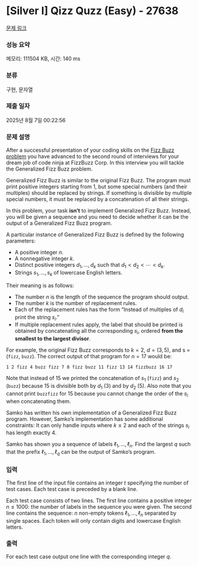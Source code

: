 # [Silver I] Qizz Quzz (Easy) - 27638 

[문제 링크](https://www.acmicpc.net/problem/27638) 

### 성능 요약

메모리: 111504 KB, 시간: 140 ms

### 분류

구현, 문자열

### 제출 일자

2025년 8월 7일 00:22:56

### 문제 설명

<p>After a successful presentation of your coding skills on the <a href="https://en.wikipedia.org/wiki/Fizz_buzz">Fizz Buzz problem</a> you have advanced to the second round of interviews for your dream job of code ninja at FizzBuzz Corp. In this interview you will tackle the Generalized Fizz Buzz problem.</p>

<p>Generalized Fizz Buzz is similar to the original Fizz Buzz. The program must print positive integers starting from 1, but some special numbers (and their multiples) should be replaced by strings. If something is divisible by multiple special numbers, it must be replaced by a concatenation of all their strings.</p>

<p>In this problem, your task <strong>isn’t</strong> to implement Generalized Fizz Buzz. Instead, you will be given a sequence and you need to decide whether it can be the output of a Generalized Fizz Buzz program.</p>

<p>A particular instance of Generalized Fizz Buzz is defined by the following parameters:</p>

<ul>
	<li>A positive integer <em>n</em>.</li>
	<li>A nonnegative integer <em>k</em>.</li>
	<li>Distinct positive integers <em>d</em><sub>1</sub>, …, <em>d</em><sub><em>k</em></sub> such that <em>d</em><sub>1</sub> < <em>d</em><sub>2</sub> < ⋯ < <em>d</em><sub><em>k</em></sub>.</li>
	<li>Strings <em>s</em><sub>1</sub>, …, <em>s</em><sub><em>k</em></sub> of lowercase English letters.</li>
</ul>

<p>Their meaning is as follows:</p>

<ul>
	<li>The number <em>n</em> is the length of the sequence the program should output.</li>
	<li>The number <em>k</em> is the number of replacement rules.</li>
	<li>Each of the replacement rules has the form “Instead of multiples of <em>d</em><sub><em>i</em></sub> print the string <em>s</em><sub><em>i</em></sub>.”</li>
	<li>If multiple replacement rules apply, the label that should be printed is obtained by concatenating all the corresponding <em>s</em><sub><em>i</em></sub>, ordered <strong>from the smallest to the largest divisor</strong>.</li>
</ul>

<p>For example, the original Fizz Buzz corresponds to <em>k</em> = 2, <em>d</em> = (3, 5), and s = (<code>fizz</code>, <code>buzz</code>). The correct output of that program for <em>n</em> = 17 would be:</p>

<pre><code>1 2 fizz 4 buzz fizz 7 8 fizz buzz 11 fizz 13 14 fizzbuzz 16 17</code></pre>

<p>Note that instead of 15 we printed the concatenation of <em>s</em><sub>1</sub> (<code>fizz</code>) and <em>s</em><sub>2</sub> (<code>buzz</code>) because 15 is divisible both by <em>d</em><sub>1</sub> (3) and by <em>d</em><sub>2</sub> (5). Also note that you cannot print <code>buzzfizz</code> for 15 because you cannot change the order of the <em>s</em><sub><em>i</em></sub> when concatenating them.</p>

<p>Samko has written his own implementation of a Generalized Fizz Buzz program. However, Samko’s implementation has some additional constraints: It can only handle inputs where <em>k</em> ≤ 2 and each of the strings <em>s</em><sub><em>i</em></sub> has length exactly 4.</p>

<p>Samko has shown you a sequence of labels ℓ<sub>1</sub>, …, ℓ<sub><em>n</em></sub>. Find the largest <em>q</em> such that the prefix ℓ<sub>1</sub>, …, ℓ<sub><em>q</em></sub> can be the output of Samko’s program.</p>

### 입력 

 <p>The first line of the input file contains an integer <em>t</em> specifying the number of test cases. Each test case is preceded by a blank line.</p>

<p>Each test case consists of two lines. The first line contains a positive integer <em>n</em> ≤ 1000: the number of labels in the sequence you were given. The second line contains the sequence: <em>n</em> non-empty tokens ℓ<sub>1</sub>, …, ℓ<sub><em>n</em></sub> separated by single spaces. Each token will only contain digits and lowercase English letters.</p>

### 출력 

 <p>For each test case output one line with the corresponding integer <em>q</em>.</p>

